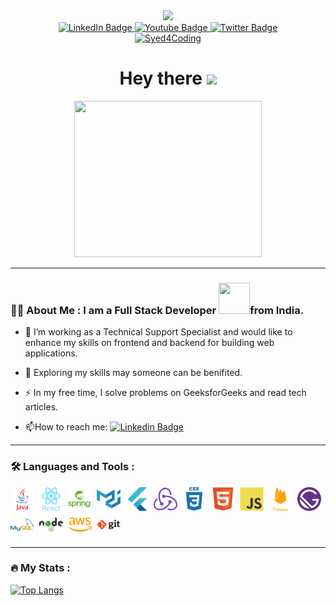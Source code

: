 <!--
**Syed4Coding/Syed4Coding** is a ✨ _special_ ✨ repository because its `README.md` (this file) appears on your GitHub profile.

Here are some ideas to get you started:

- 🔭 I’m currently working on ...
- 🌱 I’m currently learning ...
- 👯 I’m looking to collaborate on ...
- 🤔 I’m looking for help with ...
- 💬 Ask me about ...
- 📫 How to reach me: ...
- 😄 Pronouns: ...
- ⚡ Fun fact: ...
-->
<div id="header" align="center">
  <img src="https://media.giphy.com/media/M9gbBd9nbDrOTu1Mqx/giphy.gif" width="100"/>
</div>
<div id="badges" align="center">
  <a href="https://www.linkedin.com/in/syed-raheem-072773210">
    <img src="https://img.shields.io/badge/LinkedIn-blue?style=for-the-badge&logo=linkedin&logoColor=white" alt="LinkedIn Badge"/>
  </a>
  <a href="your-youtube-URL">
    <img src="https://img.shields.io/badge/YouTube-red?style=for-the-badge&logo=youtube&logoColor=white" alt="Youtube Badge"/>
  </a>
  <a href="your-twitter-URL">
    <img src="https://img.shields.io/badge/Twitter-blue?style=for-the-badge&logo=twitter&logoColor=white" alt="Twitter Badge"/></div>
    <div id="badges" align="center">
    <img src="https://komarev.com/ghpvc/?username=Syed4Coding&style=flat-square&color=blue" alt="Syed4Coding" width="120px"/>
  </a></div>
  <h1 align="center">
  Hey there
  <img src="https://media.giphy.com/media/hvRJCLFzcasrR4ia7z/giphy.gif" width="30px"/>
</h1>
<div align="center">
  <img src="https://media.giphy.com/media/dWesBcTLavkZuG35MI/giphy.gif" width="300" height="250"/>
</div>

---

### :technologist: About Me : I am a Full Stack Developer <img src = "https://media.giphy.com/media/YuKbGGIYMXemhnub3q/giphy-downsized.gif" width="50" height = "50">from India.
- :telescope: I’m working as a Technical Support Specialist and would like to enhance my skills on frontend and backend for building web applications.

- :seedling: Exploring my skills may someone can be benifited.

- :zap: In my free time, I solve problems on GeeksforGeeks and read tech articles.

- :mailbox:How to reach me: [![Linkedin Badge](https://img.shields.io/badge/-SyedRaheem-blue?style=flat&logo=Linkedin&logoColor=white)]([your-linkedin-url](https://www.linkedin.com/in/syed-raheem-072773210)https://www.linkedin.com/in/syed-raheem-072773210)

---

### :hammer_and_wrench: Languages and Tools :

<div>
  <img src="https://github.com/devicons/devicon/blob/master/icons/java/java-original-wordmark.svg" title="Java" alt="Java" width="38" height="38"/>&nbsp;
  <img src="https://github.com/devicons/devicon/blob/master/icons/react/react-original-wordmark.svg" title="React" alt="React" width="38" height="38"/>&nbsp;
  <img src="https://github.com/devicons/devicon/blob/master/icons/spring/spring-original-wordmark.svg" title="Spring" alt="Spring" width="38" height="38"/>&nbsp;
  <img src="https://github.com/devicons/devicon/blob/master/icons/materialui/materialui-original.svg" title="Material UI" alt="Material UI" width="38" height="38"/>&nbsp;
  <img src="https://github.com/devicons/devicon/blob/master/icons/flutter/flutter-original.svg" title="Flutter" alt="Flutter" width="38" height="38"/>&nbsp;
  <img src="https://github.com/devicons/devicon/blob/master/icons/redux/redux-original.svg" title="Redux" alt="Redux " width="38" height="38"/>&nbsp;
  <img src="https://github.com/devicons/devicon/blob/master/icons/css3/css3-plain-wordmark.svg"  title="CSS3" alt="CSS" width="38" height="38"/>&nbsp;
  <img src="https://github.com/devicons/devicon/blob/master/icons/html5/html5-original.svg" title="HTML5" alt="HTML" width="38" height="38"/>&nbsp;
  <img src="https://github.com/devicons/devicon/blob/master/icons/javascript/javascript-original.svg" title="JavaScript" alt="JavaScript" width="38" height="38"/>&nbsp;
  <img src="https://github.com/devicons/devicon/blob/master/icons/firebase/firebase-plain-wordmark.svg" title="Firebase" alt="Firebase" width="38" height="38"/>&nbsp;
  <img src="https://github.com/devicons/devicon/blob/master/icons/gatsby/gatsby-original.svg" title="Gatsby"  alt="Gatsby" width="38" height="38"/>&nbsp;
  <img src="https://github.com/devicons/devicon/blob/master/icons/mysql/mysql-original-wordmark.svg" title="MySQL"  alt="MySQL" width="38" height="38"/>&nbsp;
  <img src="https://github.com/devicons/devicon/blob/master/icons/nodejs/nodejs-original-wordmark.svg" title="NodeJS" alt="NodeJS" width="38" height="38"/>&nbsp;
  <img src="https://github.com/devicons/devicon/blob/master/icons/amazonwebservices/amazonwebservices-plain-wordmark.svg" title="AWS" alt="AWS" width="38" height="38"/>&nbsp;
  <img src="https://github.com/devicons/devicon/blob/master/icons/git/git-original-wordmark.svg" title="Git" **alt="Git" width="38" height="38"/>
</div>

---

### :fire: My Stats :




[![Top Langs](https://github-readme-stats.vercel.app/api/top-langs/?username=Syed4Coding&layout=compact&theme=vision-friendly-dark)](https://github.com/Syed4Coding/github-readme-stats)

